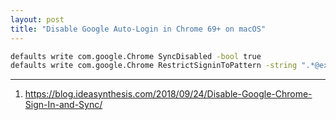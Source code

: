 ```yaml
---
layout: post
title: "Disable Google Auto-Login in Chrome 69+ on macOS"
---
```


```bash
defaults write com.google.Chrome SyncDisabled -bool true
defaults write com.google.Chrome RestrictSigninToPattern -string ".*@example.com"
```

---
1. <https://blog.ideasynthesis.com/2018/09/24/Disable-Google-Chrome-Sign-In-and-Sync/>

